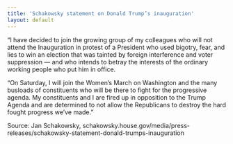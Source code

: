 ```yaml
---
title: 'Schakowsky statement on Donald Trump’s inauguration'
layout: default
---
```


“I have decided to join the growing group of my colleagues who will not attend the Inauguration in protest of a President who used bigotry, fear, and lies to win an election that was tainted by foreign interference and voter suppression — and who intends to betray the interests of the ordinary working people who put him in office.

“On Saturday, I will join the Women’s March on Washington and the many busloads of constituents who will be there to fight for the progressive agenda. My constituents and I are fired up in opposition to the Trump Agenda and are determined to not allow the Republicans to destroy the hard fought progress we’ve made.”

Source: Jan Schakowsky, schakowsky.house.gov/media/press-releases/schakowsky-statement-donald-trumps-inauguration